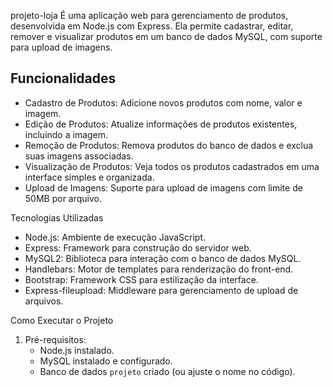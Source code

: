 projeto-loja
É uma aplicação web para gerenciamento de produtos, desenvolvida em Node.js com Express. Ela permite cadastrar, editar, remover e visualizar produtos em um banco de dados MySQL, com suporte para upload de imagens.
## Funcionalidades

- Cadastro de Produtos: Adicione novos produtos com nome, valor e imagem.
- Edição de Produtos: Atualize informações de produtos existentes, incluindo a imagem.
- Remoção de Produtos: Remova produtos do banco de dados e exclua suas imagens associadas.
- Visualização de Produtos: Veja todos os produtos cadastrados em uma interface simples e organizada.
- Upload de Imagens: Suporte para upload de imagens com limite de 50MB por arquivo.

Tecnologias Utilizadas

- Node.js: Ambiente de execução JavaScript.
- Express: Framework para construção do servidor web.
- MySQL2: Biblioteca para interação com o banco de dados MySQL.
- Handlebars: Motor de templates para renderização do front-end.
- Bootstrap: Framework CSS para estilização da interface.
- Express-fileupload: Middleware para gerenciamento de upload de arquivos.

Como Executar o Projeto

1. Pré-requisitos:
   - Node.js instalado.
   - MySQL instalado e configurado.
   - Banco de dados `projeto` criado (ou ajuste o nome no código).
